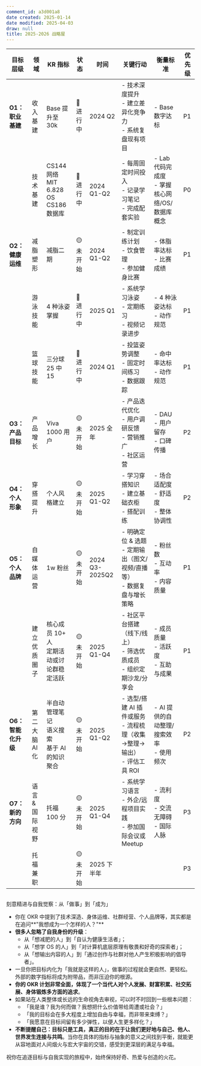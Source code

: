```yaml
---
comment_id: a3d001a8
date created: 2025-01-14
date modified: 2025-04-03
draw: null
title: 2025-2026 战略屋
---
```

| 目标层级         | 领域        | KR 指标                                 | 状态     | 时间             | 关键行动                                               | 衡量标准                             | 优先级 |
| ------------ | --------- | ------------------------------------- | ------ | -------------- | -------------------------------------------------- | -------------------------------- | --- |
| **O1：职业基建**  | 收入基建      | Base 提升至 30k                          | 🔵 进行中 | 2024 Q2        | - 技术深度提升<br>- 建立差异化竞争力<br>- 系统复盘现有项目               | - Base 数字达标                      | P1  |
|              | 技术基建      | CS144 网络<br>MIT 6.828 OS<br>CS186 数据库 | 🔵 进行中 | 2024 Q1-Q2     | - 每周固定时间投入<br>- 记录学习笔记<br>- 完成配套实验                 | - Lab 代码完成度<br>- 掌握核心网络/OS/数据库概念 | P0  |
| **O2：健康运维**  | 减脂塑形      | 减脂二期                                  | 🟡 未开始 | 2024 Q1-Q2     | - 制定训练计划<br>- 饮食管理<br>- 参加健身比赛                     | - 体脂率达标<br>- 比赛成绩                | P1  |
|              | 游泳技能      | 4 种泳姿掌握                               | 🔵 进行中 | 2025 Q1        | - 系统学习泳姿<br>- 定期练习<br>- 视频记录进步                     | - 4 种泳姿达标<br>- 动作规范              | P1  |
|              | 篮球技能      | 三分球 25 中 15                           | 🔵 进行中 | 2024 Q1        | - 投篮姿势调整<br>- 固定时间练习<br>- 数据跟踪                     | - 命中率达标<br>- 动作规范                | P1  |
| **O3：产品目标**  | 产品增长      | Viva 1000 用户                          | 🟡 未开始 | 2025 全年        | - 产品迭代优化<br>- 用户调研反馈<br>- 营销推广<br>- 社区运营           | - DAU<br>- 用户留存<br>- 口碑传播        | P2  |
| **O4：个人形象**  | 穿搭提升      | 个人风格建立                                | 🟡 未开始 | 2025 Q1-Q2     | - 学习穿搭知识<br>- 建立基础衣柜<br>- 搭配训练                     | - 场合适配度<br>- 舒适度<br>- 整体协调性      | P2  |
| **O5：个人品牌**  | 自媒体运营     | 1w 粉丝                                 | 🟡 未开始 | 2024 Q3-2025Q2 | - 明确定位 & 选题<br>- 定期输出（图文/视频/直播等）<br>- 数据复盘与增长策略    | - 粉丝数<br>- 互动率<br>- 内容质量         | P1  |
|              | 建立优质圈子    | 核心成员 10+ 人<br>定期活动或讨论群稳定活跃            | 🟡 未开始 | 2025 Q1-Q4     | - 社区平台搭建（线下/线上）<br>- 筛选优质成员<br>- 组织定期沙龙/分享会        | - 成员质量<br>- 活跃度<br>- 互助与成果       | P1  |
| **O6：智能化升级** | 第二大脑 AI 化 | 半自动管理笔记<br>语义搜索<br>基于 AI 的知识聚合        | 🟡 未开始 | 2025 Q1-Q2     | - 选型/搭建 AI 插件或服务<br>- 流程梳理（收集→整理→输出）<br>- 评估工具 ROI | - AI 提供的自动整理/搜索效率<br>- 使用频次      | P2  |
| **O7：新的方向**  | 语言 & 国际视野 | 托福 100 分                              | 🟡 未开始 | 2025 Q1-Q4     | - 系统学习语言<br>- 外企/远程项目实践<br>- 参加国际会议或 Meetup        | - 流利度<br>- 交流无障碍<br>- 国际人脉       | P3  |
|              | 托福兼职      |                                       | 🟡 未开始 | 2025 下半年       |                                                    |                                  | P3  |

##

刻意精进与自我觉察：从「做事」到「成为」

- 你在 OKR 中提到了技术深造、身体运维、社群经营、个人品牌等，其实都是在追问**"我想成为一个怎样的人？"**
- **很多人忽略了自我身份的升级**：
    - 从「想减肥的人」到「自认为健康生活者」；
    - 从「想学 OS 的人」到「对计算机底层原理有敬畏和好奇的探索者」；
    - 从「想输出内容的人」到「通过创作与社群对他人产生积极影响的倡导者」。
- 一旦你把目标内化为「我就是这样的人」，做事的过程就会更自然、更轻松。外部的数字指标将成为附带品，而非压迫你的根源。
- **你的 OKR 计划非常全面，体现了一个当代人对个人发展、财富积累、社交拓展、身体锻炼多方面的追求**。
- 如果站在人类整体或长远的生命视角去审视，可以时不时回到一些根本问题：
    - 「我是谁？我为何而做？我想把什么价值带给周遭或社会？」
    - 「我的目标会在多大程度上增加自由与幸福，而非带来束缚？」
    - 「我愿意在目标间留有多少弹性，以便人生更多样化？」
- **不断提醒自己：目标只是工具，真正的目的在于让我们更好地与自己、他人、世界发生连接与共鸣**。当你在具体的指标与抽象的意义之间找到平衡，就能更从容地面对人间烟火与宏大宇宙的交错，感受到更深层的满足与幸福。

祝你在追逐目标与自我实现的旅程中，始终保持好奇、热爱与创造的火花。
